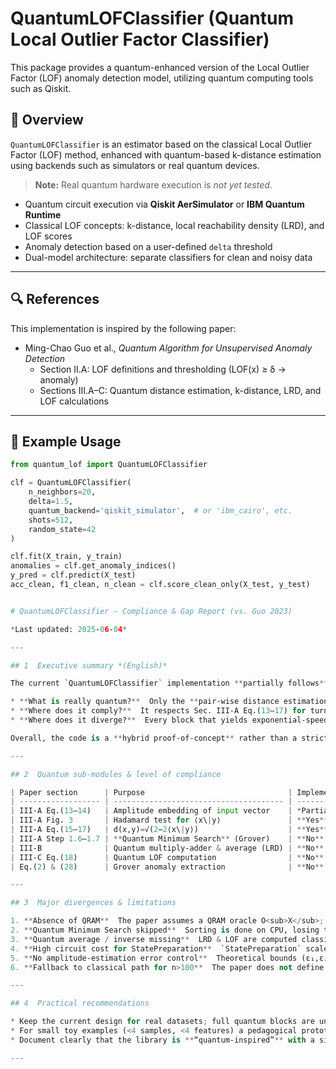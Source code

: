 # QuantumLOFClassifier (Quantum Local Outlier Factor Classifier)

This package provides a quantum-enhanced version of the Local Outlier Factor (LOF) anomaly detection model, utilizing quantum computing tools such as Qiskit.

## 📘 Overview

`QuantumLOFClassifier` is an estimator based on the classical Local Outlier Factor (LOF) method, enhanced with quantum-based k-distance estimation using backends such as simulators or real quantum devices.  
> **Note:** Real quantum hardware execution is *not yet tested*.

- Quantum circuit execution via **Qiskit AerSimulator** or **IBM Quantum Runtime**
- Classical LOF concepts: k-distance, local reachability density (LRD), and LOF scores
- Anomaly detection based on a user-defined `delta` threshold
- Dual-model architecture: separate classifiers for clean and noisy data

---

## 🔍 References

This implementation is inspired by the following paper:

- Ming-Chao Guo et al., *Quantum Algorithm for Unsupervised Anomaly Detection*  
  - Section II.A: LOF definitions and thresholding (LOF(x) ≥ δ → anomaly)  
  - Sections III.A–C: Quantum distance estimation, k-distance, LRD, and LOF calculations

---

## 🚀 Example Usage

```python
from quantum_lof import QuantumLOFClassifier

clf = QuantumLOFClassifier(
    n_neighbors=20,
    delta=1.5,
    quantum_backend='qiskit_simulator',  # or 'ibm_cairo', etc.
    shots=512,
    random_state=42
)

clf.fit(X_train, y_train)
anomalies = clf.get_anomaly_indices()
y_pred = clf.predict(X_test)
acc_clean, f1_clean, n_clean = clf.score_clean_only(X_test, y_test)


# QuantumLOFClassifier – Compliance & Gap Report (vs. Guo 2023)

*Last updated: 2025‑06‑04*

---

## 1  Executive summary *(English)*

The current `QuantumLOFClassifier` implementation **partially follows** the pipeline proposed in *Guo et al., “Quantum Algorithm for Unsupervised Anomaly Detection” (arXiv 2304.08710, 2023).*

* **What is really quantum?**  Only the **pair‑wise distance estimation** is executed on a quantum backend via a Hadamard‑test circuit.
* **Where does it comply?**  It respects Sec. III‑A Eq.(13–17) for turning an inner product into an Euclidean distance, and keeps the LOF formula (Sec. III‑B/C).
* **Where does it diverge?**  Every block that yields exponential‐speed‑up in the paper (QRAM, Quantum Minimum Search, Quantum Multiply‑Adder, amplitude estimation–based LOF, Grover‑style anomaly extraction) is replaced by classical code.

Overall, the code is a **hybrid proof‑of‑concept** rather than a strict end‑to‑end quantum algorithm.

---

## 2  Quantum sub‑modules & level of compliance

| Paper section      | Purpose                                | Implemented? | Comment                                                                  |
| ------------------ | -------------------------------------- | ------------ | ------------------------------------------------------------------------ |
| III‑A Eq.(13–14)   | Amplitude embedding of input vector    | *Partial*    | Uses `StatePreparation`; cost becomes exponential instead of ≈O(d).      |
| III‑A Fig. 3       | Hadamard test for ⟨x\|y⟩               | **Yes**      | Circuit generated with ancilla‑controlled **U<sub>y</sub><sup>†</sup>**. |
| III‑A Eq.(15–17)   | d(x,y)=√(2−2⟨x\|y⟩)                    | **Yes**      | Exact formula applied.                                                   |
| III‑A Step 1.6–1.7 | **Quantum Minimum Search** (Grover)    | **No**       | Replaced by Python sort.                                                 |
| III‑B              | Quantum multiply‑adder & average (LRD) | **No**       | Classical loops.                                                         |
| III‑C Eq.(18)      | Quantum LOF computation                | **No**       | Classical ratio/mean.                                                    |
| Eq.(2) & (28)      | Grover anomaly extraction              | **No**       | Classical thresholding.                                                  |

---

## 3  Major divergences & limitations

1. **Absence of QRAM**  The paper assumes a QRAM oracle O<sub>X</sub>; Qiskit/NISQ hardware do not provide this.
2. **Quantum Minimum Search skipped**  Sorting is done on CPU, losing the √m quantum speed‑up.
3. **Quantum average / inverse missing**  LRD & LOF are computed classically.
4. **High circuit cost for StatePreparation**  `StatePreparation` scales as O(2^n) gates, conflicting with the paper’s low‑depth assumption.
5. **No amplitude‑estimation error control**  Theoretical bounds (ε₁,ε₂,ε₃) are not implemented.
6. **Fallback to classical path for n>100**  The paper does not define such fallback; added for practicality.

---

## 4  Practical recommendations

* Keep the current design for real datasets; full quantum blocks are unrealistic on today’s hardware.
* For small toy examples (<4 samples, <4 features) a pedagogical prototype of Quantum Minimum Search could be coded, but will not scale.
* Document clearly that the library is **“quantum‑inspired”** with a single quantum subroutine.

---
